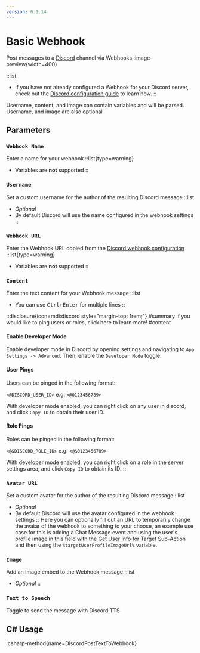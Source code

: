 ```yaml
---
version: 0.1.14
---
```


# Basic Webhook
Post messages to a [Discord](https://discord.gg) channel via Webhooks
:image-preview{width=400}

::list
- If you have not already configured a Webhook for your Discord server, check out the
[Discord configuration guide](/guide/integrations/discord) to learn how.
::

Username, content, and image can contain variables and will be parsed.
Username, and image are also optional

## Parameters
### `Webhook Name`
Enter a name for your webhook
::list{type=warning}
- Variables are **not** supported
::

### `Username`
Set a custom username for the author of the resulting Discord message
::list
- *Optional*
- By default Discord will use the name configured in the webhook settings
::

### `Webhook URL`
Enter the Webhook URL copied from the [Discord webhook configuration](/guide/integrations/discord)
::list{type=warning}
- Variables are **not** supported
::

### `Content`
Enter the text content for your Webhook message
::list
- You can use <kbd>Ctrl+Enter</kbd> for multiple lines
::

::disclosure{icon=mdi:discord style="margin-top: 1rem;"}
#summary
If you would like to ping users or roles, click here to learn more!
#content
#### Enable Developer Mode
Enable developer mode in Discord by opening settings and navigating to `App Settings -> Advanced`. Then, enable the `Developer Mode` toggle.

#### User Pings
Users can be pinged in the following format:

`<@DISCORD_USER_ID>` e.g. `<@0123456789>`

With developer mode enabled, you can right click on any user in discord, and click `Copy ID` to obtain their user ID.

#### Role Pings
Roles can be pinged in the following format:

`<@&DISCORD_ROLE_ID>` e.g. `<@&0123456789>`

With developer mode enabled, you can right click on a role in the server settings area, and click `Copy ID` to obtain its ID.
::


### `Avatar URL`
Set a custom avatar for the author of the resulting Discord message
::list
- *Optional*
- By default Discord will use the avatar configured in the webhook settings
::
Here you can optionally fill out an URL to temporarily change the avatar of the webhook to something to your choose, an example use case for this is adding a Chat Message event and using the user's profile image in this field with the [Get User Info for Target](/Sub-Actions/Twitch/Get-User-Info-for-Target) Sub-Action and then using the `%targetUserProfileImageUrl%` variable.

### `Image`
Add an image embed to the Webhook message
::list
- *Optional*
::

### `Text to Speech`
Toggle to send the message with Discord TTS

## C# Usage
:csharp-method{name=DiscordPostTextToWebhook}